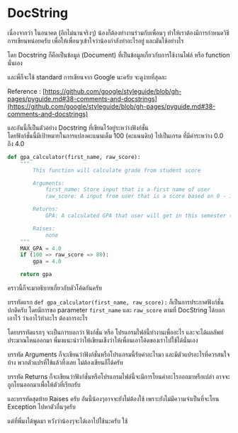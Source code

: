 # DocString
เนื่องจากว่า ในอนาคต (อีกไม่นานจริงๆ) น้องก็ต้องทำงานร่วมกับเพื่อนๆ ทำให้เราต้องมีการกำหนดวิธีการเขียนหน่อยครับ เพื่อให้เพื่อนๆเข้าใจว่าน้องกำลังทำอะไรอยู่ และมันใช้อย่างไร

โดย Docstring ก็คือเป็นข้อมูล (Document) ที่เป็นข้อมูลเกี่ยวกับการใช้งานไฟล์ หรือ function นั่นเอง

และพี่ก็จะใช้ standard การเขียนจาก Google นะครับ จะดูง่ายที่สุดละ

Reference : [https://github.com/google/styleguide/blob/gh-pages/pyguide.md#38-comments-and-docstrings](https://github.com/google/styleguide/blob/gh-pages/pyguide.md#38-comments-and-docstrings)

และอันนี้ก็เป็นตัวอย่าง Docstring ที่เขียนไว้อยู่ระหว่างฟังก์ชั่น<br>
โดยฟังก์ชั่นนี้มีเป้าหมายในการแปลงคะแนนเต็ม 100 (คะแนนดิบ) ไปเป็นเกรด ที่มีค่าระหว่าง 0.0 ถึง 4.0
```python
def gpa_calculator(first_name, raw_score):
    """
        This function will calculate grade from student score

        Arguments:
            first_name: Store input that is a first name of user
            raw_score: A input from user that is a score based on 0 - 100 scale

        Returns:
            GPA: A calculated GPA that user will get in this semester (in 0.0 - 4.0 scale with 0.5 increments)

        Raises:
            none
    """
    MAX_GPA = 4.0
    if (100 => raw_score => 80):
        gpa = 4.0

    return gpa
```

คราวนี้ก็จะมาอธิบายเกี่ยวกับตัวโค้ดกันครับ

บรรทัดแรก `def gpa_calculator(first_name, raw_score):` ก็เป็นการประกาศฟังก์ชั่น ปกติครับ โดยมีการขอ parameter `first_name` และ `raw_score` ตามที่ DocString ได้บอกเอาไว้ ว่าเอาไว้ทำอะไร ต้องการอะไร

โดยบรรทัดแรกๆ จะเป็นการบอกว่า ฟังก์ชั่น หรือ โปรแกรมไฟล์นี้ทำงานเพื่ออะไร และจะได้ผลลัพท์ประมาณไหนออกมา พี่มงแนะนำว่าให้เขียนเชืงว่าให้เพื่อนเอาโค้ดของเราไปใช้ได้นั่นเอง

บรรทัด Arguments ก็จะเขียนว่าฟังก์ชั่นหรือโปรแกรมนี้รับค่าอะไรมา และมีตัวแปรอะไรที่ควรสนใจบ้าง พวกตัวแปรที่ใช้แล้วที้งเลย ไม่ต้องเขียนก็ได้ครับ

บรรทัด Returns ก็จะเขียนว่าฟังก์ชั่นหรือโปรแกรมไฟล์นี้จะมีการโยนค่าอะไรออกมาหรือเปล่า อาจจะถูกโยนออกมาเพื่อให้ตัวที่เรียกรับ 

และบรรทัดสุดท้าย Raises ครับ อันนี้น้องๆอาจจะยังไม่ต้องใช้ เพราะยังไม่มีความจำเป็นที่จะโยน Exception ไปหาตัวอื่นๆครับ

แต่ที่พี่มงได้พูดมา หวังว่าน้องๆจะได้เอาไปใช้นะครับ ใช้